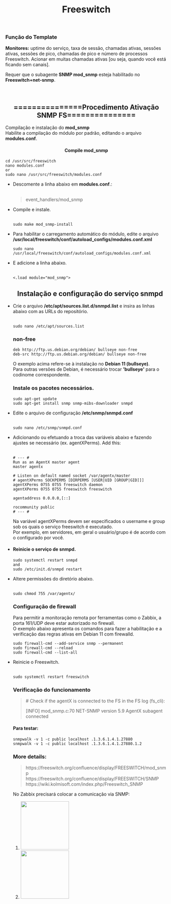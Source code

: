 <!DOCTYPE html>
<html lang="PT">
  <body>
<h1 align="center" font-family="verdana" ><b>Freeswitch</b></h1><br>

<h3 align="left" color="pink">Função do Template</h3>
<b><p>Monitores:</b> uptime do serviço, taxa de sessão, chamadas ativas, sessões ativas, sessões de pico, chamadas de pico e número de processos Freeswitch. Acionar em muitas chamadas ativas [ou seja, quando você está ficando sem canais].

Requer que o subagente <b>SNMP mod_snmp</b> esteja habilitado no <b>Freeswitch+net-snmp</b>.<br><br><br>

<h2 align="center" >===============Procedimento Ativação SNMP FS===============</b></h2>

  <p>Compilação e instalação do <b><span>mod_snmp</span></b><br>
    Habilite a compilação do módulo por padrão, editando o arquivo <b><span>modules.conf</span></b>.</p>
<b><h4 align="center">Compile mod_snmp</b></h4>

<pre><code>cd /usr/src/freeswitch
nano modules.conf 
or 
sudo nano /usr/src/freeswitch/modules.conf</pre></code>
<ul>
  <li>Descomente a linha abaixo em <b>modules.conf</b>.:</li><br>

<blockquote>event_handlers/mod_snmp</blockquote>

<li>Compile e instale.</li><br>

<pre><code>sudo make mod_snmp-install</pre></code>

<li>Para habilitar o carregamento automático do módulo, 
  edite o arquivo <b>/usr/local/freeswitch/conf/autoload_configs/modules.conf.xml</b> </li>

<pre><code>sudo nano /usr/local/freeswitch/conf/autoload_configs/modules.conf.xml</pre></code>

<li>E adicione a linha abaixo.</li><br>

<pre><code><.load module="mod_snmp"></pre></code>

<b><h2 align="center"> Instalação e configuração do serviço snmpd</b></h2>
 <li>Crie o arquivo <b>/etc/apt/sources.list.d/snmpd.list</b> e insira as linhas abaixo com as URLs do repositório.</li><br>

<pre><code>sudo nano /etc/apt/sources.list</pre></code>

<h3 align="left">non-free</h3>
<pre><code>deb http://ftp.us.debian.org/debian/ bullseye non-free
deb-src http://ftp.us.debian.org/debian/ bullseye non-free</pre></code>

<p>O exemplo acima refere-se à instalação no <b>Debian 11 (bullseye)</b>.<br>
Para outras versões de Debian, é necessário trocar <b>'bullseye'</b> para o codinome correspondente.</p>

<h3 align="left">Instale os pacotes necessários.</h3>

<pre><code>sudo apt-get update
sudo apt-get install snmp snmp-mibs-downloader snmpd</pre></code>

<li>Edite o arquivo de configuração <b>/etc/snmp/snmpd.conf</b></li><br>

<pre><code>sudo nano /etc/snmp/snmpd.conf</pre></code>

<li>Adicionando ou efetuando a troca das variáveis abaixo e fazendo ajustes se necessário (ex. agentXPerms).
Add this:</li><br>

<pre><code># --- #
Run as an AgentX master agent</h3>
master agentx

# Listen on default named socket /var/agentx/master
# agentXPerms SOCKPERMS [DIRPERMS [USER|UID [GROUP|GID]]]
agentXPerms 0755 0755 freeswitch daemon
agentXPerms 0755 0755 freeswitch freeswitch

agentaddress 0.0.0.0,[::]

rocommunity public
# --- #
</pre></code>

<p>Na variável agentXPerms devem ser especificados o username e group sob os quais o serviço freeswitch é executado.<br>
Por exemplo, em servidores, em geral o usuário/grupo é de acordo com o configurado por você.</p>

  <li><h4 align="left">Reinicie o serviço de snmpd.</h4></li>

<pre><code>sudo systemctl restart snmpd
and
sudo /etc/init.d/snmpd restart</pre></code>

  <li>Altere permissões do diretório abaixo.</li><br>

<pre><code>sudo chmod 755 /var/agentx/</pre></code>

  <h3 align="left">Configuração de firewall</h3>
<p>Para permitir a monitoração remota por ferramentas como o Zabbix, a porta 161/UDP deve estar autorizado no firewall.<br>
O exemplo abaixo apresenta os comandos para fazer a habilitação e a verificação das regras ativas em Debian 11 com firewalld.</p>

<pre><code>sudo firewall-cmd --add-service snmp --permanent
sudo firewall-cmd --reload
sudo firewall-cmd --list-all</pre></code>

  <li>Reinicie o Freeswitch.</li><br>

<pre><code>sudo systemctl restart freeswitch</pre></code>

<h3 align="left">Verificação do funcionamento</h3>
<blockquote>
# Check if the agentX is connected to the FS in the FS log (fs_cli):

[INFO] mod_snmp.c:70 NET-SNMP version 5.9 AgentX subagent connected
</blockquote>
  <b><h4>Para testar:</h4></b>

<pre><code>snmpwalk -v 1 -c public localhost .1.3.6.1.4.1.27880
snmpwalk -v 1 -c public localhost .1.3.6.1.4.1.27880.1.2</pre></code>
  </body>
<h3 align="left"> More details:</h3>
  
<blockquote>
https://freeswitch.org/confluence/display/FREESWITCH/mod_snmp<br>
https://freeswitch.org/confluence/display/FREESWITCH/SNMP<br>
https://wiki.kolmisoft.com/index.php/Freeswitch_SNMP
  </blockquote>

No Zabbix precisará colocar a comunicação via SNMP:
<ol>
<li>
<img src=”https://github.com/LuanCS1/ProcessamentoDImagens/blob/main/ConfigFreeSwitch.png” height="150" width="150"></li>
<li>
<img src="[https://github.com/LuanCS1/ProcessamentoDImagens/blob/main/ConfigFreeSwitch2.png](https://github.com/LuanCS1/ProcessamentoDImagens/blob/main/ConfigFreeSwitch2.png?raw=true)" height="150" width="150"></li>

